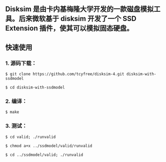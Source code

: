 ## Disksim 是由卡内基梅隆大学开发的一款磁盘模拟工具。后来微软基于 disksim 开发了一个 SSD Extension 插件，使其可以模拟固态硬盘。

## 快速使用
### 1. 源码下载：
```
$ git clone https://github.com/tcyfree/disksim-4.git disksim-with-ssdmodel

$ cd disksim-with-ssdmodel

```
### 2. 编译：

`
$ make
`

### 3. 测试：

```
$ cd valid; ./runvalid

$ chmod a+x ../ssdmodel/valid/runvalid

$ cd ../ssdmodel/valid; ./runvalid
```